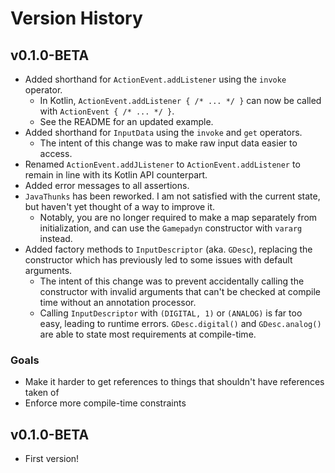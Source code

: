 # Version History


## v0.1.0-BETA
- Added shorthand for `ActionEvent.addListener` using the `invoke` operator.
  - In Kotlin, `ActionEvent.addListener { /* ... */ }` can now be called with `ActionEvent { /* ... */ }`.
  - See the README for an updated example.
- Added shorthand for `InputData` using the `invoke` and `get` operators.
  - The intent of this change was to make raw input data easier to access.
- Renamed `ActionEvent.addJListener` to `ActionEvent.addListener` to remain in line with its Kotlin API counterpart. 
- Added error messages to all assertions.
- `JavaThunks` has been reworked. I am not satisfied with the current state, but haven't yet thought of a way to improve it.
  - Notably, you are no longer required to make a map separately from initialization, and can use the `Gamepadyn` constructor with `vararg` instead.
- Added factory methods to `InputDescriptor` (aka. `GDesc`), replacing the constructor which has previously led to some issues with default arguments.
  - The intent of this change was to prevent accidentally calling the constructor with invalid arguments that can't be checked at compile time without an annotation processor.
  - Calling `InputDescriptor` with `(DIGITAL, 1)` or `(ANALOG)` is far too easy, leading to runtime errors. `GDesc.digital()` and `GDesc.analog()` are able to state most requirements at compile-time.

### Goals

- Make it harder to get references to things that shouldn't have references taken of
- Enforce more compile-time constraints

## v0.1.0-BETA

- First version!